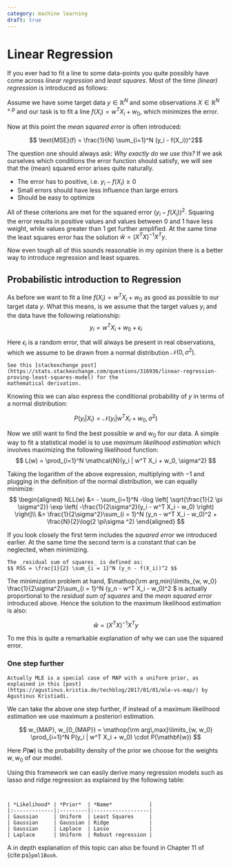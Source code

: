 ```yaml
---
category: machine learning
draft: true
---
```


# Linear Regression

If you ever had to fit a line to some data-points you quite possibly have come across _linear regression_ and _least squares_.
Most of the time _(linear) regression_ is introduced as follows:

Assume we have some target data $y \in \mathbb{R}^N$ and some observations $X \in \mathbb{R}^{N \times p}$ and our task is to 
fit a line $f(X_i) = w^T X_i + w_0$, which minimizes the error.

Now at this point the _mean squared error_ is often introduced:

$$ \text{MSE}(f) =  \frac{1}{N} \sum_{i=1}^N (y_i - f(X_i))^2$$

The question one should always ask: _Why exactly do we use this?_
If we ask ourselves which conditions the error function should satisfy, we will see that the (mean) squared error 
arises quite naturally.

- The error has to positive, i.e. $y_i - f(X_i) \ge 0$
- Small errors should have less influence than large errors
- Should be easy to optimize

All of these criterions are met for the squared error $(y_i - f(X_i))^2$. Squaring the error results in positive values and
values between $0$ and $1$ have less weight, while values greater than $1$ get further amplified. 
At the same time the least squares error has the solution $\hat{w} = (X^T X)^{-1} X^T y$.

Now even tough all of this sounds reasonable in my opinion there is a better way to introduce regression and least squares.


## Probabilistic introduction to Regression
As before we want to fit a line $f(X_i) = w^T X_i + w_0$ as good as possible to our target data $y$.
What this means, is we assume that the target values $y_i$ and the data have the following relationship:
$$ y_i = w^T X_i + w_0 + \epsilon_i $$

Here $\epsilon_i$ is a random error, that will always be present in real observations, which we assume to be drawn
from a normal distribution $\mathcal{N}(0, \sigma^2)$.

```{margin}
See this [stackexchange post](https://stats.stackexchange.com/questions/316936/linear-regression-proving-least-squares-model) for the
mathematical derivation.
```

Knowing this we can also express the conditional probability of $y$ in terms of a normal distribution:

$$ P(y_i | X_i) = \mathcal{N}(y_i | w^T X_i + w_0, \sigma^2) $$

Now we still want to find the best possible $w$ and $w_0$ for our data.
A simple way to fit a statistical model is to use _maximum likelihood estimation_ which involves maximizing the following likelihood function:
$$
L(w) = \prod_{i=1}^N \mathcal{N}(y_i | w^T X_i + w_0, \sigma^2)
$$

Taking the logarithm of the above expression, multiplying with $-1$ and plugging in the definition of the normal distribution, we can equally minimize:
$$
\begin{aligned}
   NLL(w) &= - \sum_{i=1}^N -\log \left[ \sqrt{\frac{1}{2 \pi \sigma^2}}  \exp \left( -\frac{1}{2\sigma^2}(y_i - w^T X_i - w_0) \right) \right]\\
      &= \frac{1}{2\sigma^2}\sum_{i = 1}^N (y_n - w^T X_i - w_0)^2 + \frac{N}{2}\log(2 \pi\sigma ^2)
\end{aligned}
$$

If you look closely the first term includes the _squared error_ we introduced earlier. At the same time the second term is a constant that
can be neglected, when minimizing.

```{margin}
The _residual sum of squares_ is defined as:
$$ RSS = \frac{1}{2} \sum_{i = 1}^N (y_n - f(X_i))^2 $$
```

The minimization problem at hand, $\mathop{\rm arg\,min}\limits_{w, w_0} \frac{1}{2\sigma^2}\sum_{i = 1}^N (y_n - w^T X_i - w_0)^2 $ is actually proportional to the 
_residual sum of squares_ and the _mean squared error_ introduced above.
Hence the solution to the maximum likelihood estimation is also:

$$ \hat{w} = (X^T X)^{-1} X^T y $$

To me this is quite a remarkable explanation of why we can use the squared error.


### One step further
```{margin}
Actually MLE is a special case of MAP with a uniform prior, as explained in this [post](https://agustinus.kristia.de/techblog/2017/01/01/mle-vs-map/) by Agustinus Kristiadi.
```
We can take the above one step further, if instead of a maximum likelihood estimation we use maximum a posteriori estimation.

$$
w_{MAP}, w_{0_{MAP}} = \mathop{\rm arg\,max}\limits_{w, w_0} \prod_{i=1}^N P(y_i | w^T X_i + w_0) \cdot P(\mathbf{w})
$$

Here $P(\mathbf{w})$ is the probability density of the prior we choose for the weights $w, w_0$ of our model.

Using this framework we can easily derive many regression models such as lasso and ridge regression as explained by the following table:

```{table} Summary of regression models for different likelihoods and priors. Likelihood refers to the distribution of $P(y_i | X_i)$ in this case.


| *Likelihood* | *Prior*  | *Name*            |
|:-------------|:---------|:------------------|
| Gaussian     | Uniform  | Least Squares     |
| Gaussian     | Gaussian | Ridge             |
| Gaussian     | Laplace  | Lasso             |
| Laplace      | Uniform  | Robust regression |
```


A in depth explanation of this topic can also be found in Chapter 11 of {cite:ps}`pml1Book`.

```{bibliography}
```